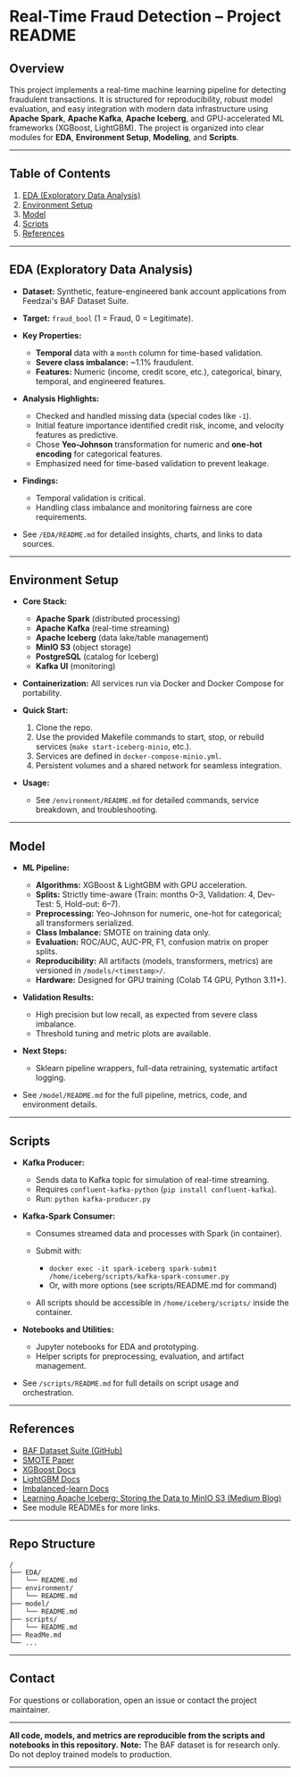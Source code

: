 # Real-Time Fraud Detection – Project README

## Overview

This project implements a real-time machine learning pipeline for detecting fraudulent transactions. It is structured for reproducibility, robust model evaluation, and easy integration with modern data infrastructure using **Apache Spark**, **Apache Kafka**, **Apache Iceberg**, and GPU-accelerated ML frameworks (XGBoost, LightGBM).
The project is organized into clear modules for **EDA**, **Environment Setup**, **Modeling**, and **Scripts**.

---

## Table of Contents

1. [EDA (Exploratory Data Analysis)](#eda-exploratory-data-analysis)
2. [Environment Setup](#environment-setup)
3. [Model](#model)
4. [Scripts](#scripts)
5. [References](#references)

---

## EDA (Exploratory Data Analysis)

* **Dataset:** Synthetic, feature-engineered bank account applications from Feedzai's BAF Dataset Suite.
* **Target:** `fraud_bool` (1 = Fraud, 0 = Legitimate).
* **Key Properties:**

    * **Temporal** data with a `month` column for time-based validation.
    * **Severe class imbalance:** \~1.1% fraudulent.
    * **Features:** Numeric (income, credit score, etc.), categorical, binary, temporal, and engineered features.
* **Analysis Highlights:**

    * Checked and handled missing data (special codes like `-1`).
    * Initial feature importance identified credit risk, income, and velocity features as predictive.
    * Chose **Yeo-Johnson** transformation for numeric and **one-hot encoding** for categorical features.
    * Emphasized need for time-based validation to prevent leakage.
* **Findings:**

    * Temporal validation is critical.
    * Handling class imbalance and monitoring fairness are core requirements.
* See `/EDA/README.md` for detailed insights, charts, and links to data sources.

---

## Environment Setup

* **Core Stack:**

    * **Apache Spark** (distributed processing)
    * **Apache Kafka** (real-time streaming)
    * **Apache Iceberg** (data lake/table management)
    * **MinIO S3** (object storage)
    * **PostgreSQL** (catalog for Iceberg)
    * **Kafka UI** (monitoring)
* **Containerization:** All services run via Docker and Docker Compose for portability.
* **Quick Start:**

    1. Clone the repo.
    2. Use the provided Makefile commands to start, stop, or rebuild services (`make start-iceberg-minio`, etc.).
    3. Services are defined in `docker-compose-minio.yml`.
    4. Persistent volumes and a shared network for seamless integration.
* **Usage:**

    * See `/environment/README.md` for detailed commands, service breakdown, and troubleshooting.

---

## Model

* **ML Pipeline:**

    * **Algorithms:** XGBoost & LightGBM with GPU acceleration.
    * **Splits:** Strictly time-aware (Train: months 0–3, Validation: 4, Dev-Test: 5, Hold-out: 6–7).
    * **Preprocessing:** Yeo-Johnson for numeric, one-hot for categorical; all transformers serialized.
    * **Class Imbalance:** SMOTE on training data only.
    * **Evaluation:** ROC/AUC, AUC-PR, F1, confusion matrix on proper splits.
    * **Reproducibility:** All artifacts (models, transformers, metrics) are versioned in `/models/<timestamp>/`.
    * **Hardware:** Designed for GPU training (Colab T4 GPU, Python 3.11+).
* **Validation Results:**

    * High precision but low recall, as expected from severe class imbalance.
    * Threshold tuning and metric plots are available.
* **Next Steps:**

    * Sklearn pipeline wrappers, full-data retraining, systematic artifact logging.
* See `/model/README.md` for the full pipeline, metrics, code, and environment details.

---

## Scripts

* **Kafka Producer:**

    * Sends data to Kafka topic for simulation of real-time streaming.
    * Requires `confluent-kafka-python` (`pip install confluent-kafka`).
    * Run: `python kafka-producer.py`
* **Kafka-Spark Consumer:**

    * Consumes streamed data and processes with Spark (in container).
    * Submit with:

        * `docker exec -it spark-iceberg spark-submit /home/iceberg/scripts/kafka-spark-consumer.py`
        * Or, with more options (see scripts/README.md for command)
    * All scripts should be accessible in `/home/iceberg/scripts/` inside the container.
* **Notebooks and Utilities:**

    * Jupyter notebooks for EDA and prototyping.
    * Helper scripts for preprocessing, evaluation, and artifact management.
* See `/scripts/README.md` for full details on script usage and orchestration.

---

## References

* [BAF Dataset Suite (GitHub)](https://github.com/feedzai/bank-account-fraud)
* [SMOTE Paper](https://arxiv.org/abs/1106.1813)
* [XGBoost Docs](https://xgboost.readthedocs.io/)
* [LightGBM Docs](https://lightgbm.readthedocs.io/)
* [Imbalanced-learn Docs](https://imbalanced-learn.org/)
* [Learning Apache Iceberg: Storing the Data to MinIO S3 (Medium Blog)](https://medium.com/@MarinAgli1/learning-apache-iceberg-storing-the-data-to-minio-s3-56670cef199d)
* See module READMEs for more links.

---

## Repo Structure

```
/
├── EDA/
│   └── README.md
├── environment/
│   └── README.md
├── model/
│   └── README.md
├── scripts/
│   └── README.md
├── ReadMe.md
└── ...
```

---

## Contact

For questions or collaboration, open an issue or contact the project maintainer.

---

**All code, models, and metrics are reproducible from the scripts and notebooks in this repository.**
**Note:** The BAF dataset is for research only. Do not deploy trained models to production.

---
